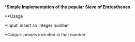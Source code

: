 ***Simple Implementation of the popular Sieve of Eratosthenes**

**Usage

*Input: insert an integer number 

*Output: primes included in that number
